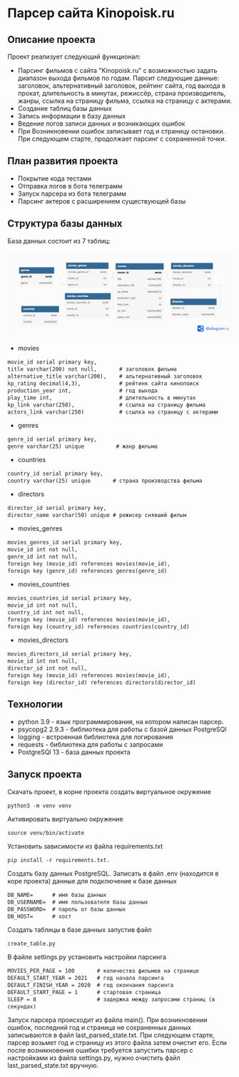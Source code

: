 # Парсер сайта Kinopoisk.ru
## Описание проекта
Проект реализует следующий функционал:
- Парсинг фильмов с сайта "Kinopoisk.ru" с возможностью задать диапазон выхода фильмов по годам. Парсит следующие данные: заголовок, альтернативный заголовок, рейтинг сайта, год выхода в прокат, длительность в минутах, режиссёр, страна производитель, жанры, ссылка на страницу фильма, ссылка на страницу с актерами. 
- Создание таблиц базы данных
- Запись информации в базу данных
- Ведение логов записи данных и возникающих ошибок
- При Возникновении ошибок записывает год и страницу остановки. При следующем старте, продолжает парсинг с сохраненной точки.

## План развития проекта
 - Покрытие кода тестами
 - Отправка логов в бота телеграмм 
 - Запуск парсера из бота телеграмм
 - Парсинг актеров с расширением существующей базы

## Структура базы данных
База данных состоит из 7 таблиц:

![](Untitled.png)
- movies
```
movie_id serial primary key,
title varchar(200) not null,       # заголовок фильма
alternative_title varchar(200),    # альтернативный заголовок
kp_rating decimal(4,3),            # рейтинк сайта кинопоиск
production_year int,               # год выхода
play_time int,                     # длительность в минутах
kp_link varchar(250),              # ссылка на страницу фильма
actors_link varchar(250)           # ссылка на страницу с актерами 
```
- genres
```
genre_id serial primary key,
genre varchar(25) unique          # жанр фильма
```
- countries
```
country_id serial primary key,
country varchar(25) unique       # страна производства фильма
```
- directors
```
director_id serial primary key,
director_name varchar(50) unique # режисер снявший фильм
```
- movies_genres
```
movies_genres_id serial primary key,
movie_id int not null,
genre_id int not null,
foreign key (movie_id) references movies(movie_id),
foreign key (genre_id) references genres(genre_id)
```
- movies_countries
```
movies_countries_id serial primary key,
movie_id int not null,
country_id int not null,
foreign key (movie_id) references movies(movie_id),
foreign key (country_id) references countries(country_id)
```
- movies_directors
```
movies_directors_id serial primary key,
movie_id int not null,
director_id int not null,
foreign key (movie_id) references movies(movie_id),
foreign key (director_id) references directors(director_id)
```


## Технологии
- python 3.9 - язык программирования, на котором написан парсер.
- psycopg2 2.9.3 - библиотека для работы с базой данных PostgreSQl
- logging - встроенная библиотека для логирования 
- requests - библиотека для работы с запросами
- PostgreSQl 13 - база данных проекта

## Запуск проекта
Скачать проект, в корне проекта создать виртуальное окружение
```
python3 -m venv venv
```
Активировать виртуально окружение
```
source venv/bin/activate
```
Установить зависимости из файла requirements.txt
```
pip install -r requirements.txt. 
```
Создать базу данных PostgreSQL. Записать в файл .env (находится в коре проекта) данные для подключение к базе данных
```
DB_NAME=      # имя базы данных
DB_USERNAME=  # имя пользователя базы данных
DB_PASSWORD=  # пароль от базы данных 
DB_HOST=      # хост
```
Создать таблицы в базе данных запустив файл 
```
create_table.py
```
В файле settings.py установить настройки парсинга
```
MOVIES_PER_PAGE = 100       # количество фильмов на странице
DEFAULT_START_YEAR = 2021   # год начала парсинга
DEFAULT_FINISH_YEAR = 2020  # год окончания парсинга
DEFAULT_START_PAGE = 1      # стартовая страница 
SLEEP = 8                   # задержка между запросами страниц (в секундах)
```
Запуск парсера происходит из файла main(). При возникновении ошибок, последний год и страница не сохраненных данных записываются в файл last_parsed_state.txt. При следующем старте, парсер возьмет год и страницу из этого файла затем очистит его. Если после возникновения ошибки требуется запустить парсер с настройками из файла settings.py, нужно очистить файл last_parsed_state.txt вручную.

